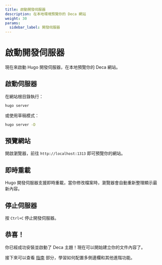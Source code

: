 ```yaml
---
title: 啟動開發伺服器
description: 在本地環境預覽你的 Deca 網站
weight: 30
params:
  sidebar_label: 開發伺服器
---
```


# 啟動開發伺服器

現在來啟動 Hugo 開發伺服器，在本地預覽你的 Deca 網站。

## 啟動伺服器

在網站根目錄執行：

```bash
hugo server
```

或使用草稿模式：

```bash
hugo server -D
```

## 預覽網站

開啟瀏覽器，前往 `http://localhost:1313` 即可預覽你的網站。

## 即時重載

Hugo 開發伺服器支援即時重載，當你修改檔案時，瀏覽器會自動重新整理顯示最新內容。

## 停止伺服器

按 `Ctrl+C` 停止開發伺服器。

## 恭喜！

你已經成功安裝並啟動了 Deca 主題！現在可以開始建立你的文件內容了。

接下來可以查看 [指南](../../guides) 部分，學習如何配置多側邊欄和其他進階功能。